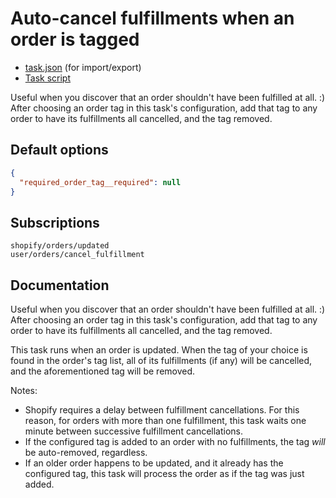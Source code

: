 # Auto-cancel fulfillments when an order is tagged

* [task.json](../../tasks/auto-cancel-fulfillments-when-an-order-is-tagged.json) (for import/export)
* [Task script](./script.liquid)

Useful when you discover that an order shouldn't have been fulfilled at all. :) After choosing an order tag in this task's configuration, add that tag to any order to have its fulfillments all cancelled, and the tag removed.

## Default options

```json
{
  "required_order_tag__required": null
}
```

## Subscriptions

```liquid
shopify/orders/updated
user/orders/cancel_fulfillment
```

## Documentation

Useful when you discover that an order shouldn't have been fulfilled at all. :) After choosing an order tag in this task's configuration, add that tag to any order to have its fulfillments all cancelled, and the tag removed.

This task runs when an order is updated. When the tag of your choice is found in the order's tag list, all of its fulfillments (if any) will be cancelled, and the aforementioned tag will be removed.

Notes:

* Shopify requires a delay between fulfillment cancellations. For this reason, for orders with more than one fulfillment, this task waits one minute between successive fulfillment cancellations.
* If the configured tag is added to an order with no fulfillments, the tag _will_ be auto-removed, regardless.
* If an older order happens to be updated, and it already has the configured tag, this task will process the order as if the tag was just added.
